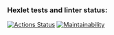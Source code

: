 ### Hexlet tests and linter status:
[![Actions Status](https://github.com/den317/php-project-45/workflows/hexlet-check/badge.svg)](https://github.com/den317/php-project-45/actions)
[![Maintainability](https://api.codeclimate.com/v1/badges/29d4eac48bc1c2862238/maintainability)](https://codeclimate.com/github/den317/php-project-45/maintainability)
